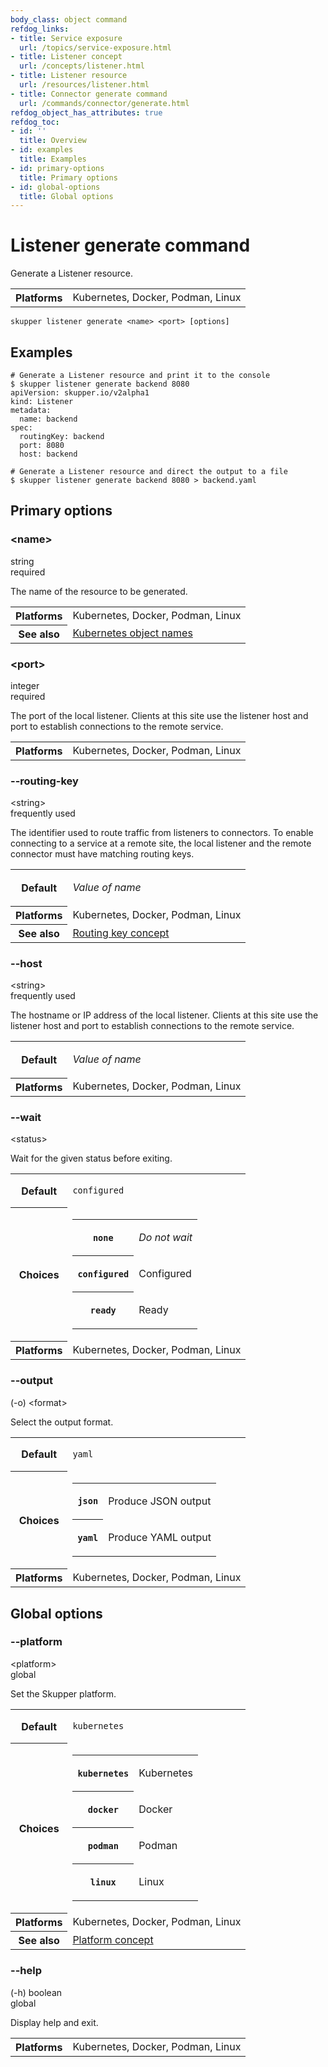 ```yaml
---
body_class: object command
refdog_links:
- title: Service exposure
  url: /topics/service-exposure.html
- title: Listener concept
  url: /concepts/listener.html
- title: Listener resource
  url: /resources/listener.html
- title: Connector generate command
  url: /commands/connector/generate.html
refdog_object_has_attributes: true
refdog_toc:
- id: ''
  title: Overview
- id: examples
  title: Examples
- id: primary-options
  title: Primary options
- id: global-options
  title: Global options
---
```


# Listener generate command

<section>

Generate a Listener resource.

<table class="fields"><tr><th>Platforms</th><td>Kubernetes, Docker, Podman, Linux</td></table>

~~~ shell
skupper listener generate <name> <port> [options]
~~~

</section>

<section>

## Examples

~~~ console
# Generate a Listener resource and print it to the console
$ skupper listener generate backend 8080
apiVersion: skupper.io/v2alpha1
kind: Listener
metadata:
  name: backend
spec:
  routingKey: backend
  port: 8080
  host: backend

# Generate a Listener resource and direct the output to a file
$ skupper listener generate backend 8080 > backend.yaml
~~~

</section>

<section class="attributes">

## Primary options

<div class="attribute">
<div class="attribute-heading">
<h3 id="option-name">&lt;name&gt;</h3>
<div class="attribute-type-info">string</div>
<div class="attribute-flags">required</div>
</div>
<div class="attribute-body">

The name of the resource to be generated.

<table class="fields"><tr><th>Platforms</th><td>Kubernetes, Docker, Podman, Linux</td><tr><th>See also</th><td><a href="https://kubernetes.io/docs/concepts/overview/working-with-objects/names/">Kubernetes object names</a></td></table>

</div>
</div>

<div class="attribute">
<div class="attribute-heading">
<h3 id="option-port">&lt;port&gt;</h3>
<div class="attribute-type-info">integer</div>
<div class="attribute-flags">required</div>
</div>
<div class="attribute-body">

The port of the local listener.  Clients at this site use
the listener host and port to establish connections to
the remote service.

<table class="fields"><tr><th>Platforms</th><td>Kubernetes, Docker, Podman, Linux</td></table>

</div>
</div>

<div class="attribute">
<div class="attribute-heading">
<h3 id="option-routing-key">--routing-key</h3>
<div class="attribute-type-info">&lt;string&gt;</div>
<div class="attribute-flags">frequently used</div>
</div>
<div class="attribute-body">

The identifier used to route traffic from listeners to
connectors.  To enable connecting to a service at a
remote site, the local listener and the remote connector
must have matching routing keys.

<table class="fields"><tr><th>Default</th><td><p><em>Value of name</em></p>
</td><tr><th>Platforms</th><td>Kubernetes, Docker, Podman, Linux</td><tr><th>See also</th><td><a href="{{site_prefix}}/concepts/routing-key.html">Routing key concept</a></td></table>

</div>
</div>

<div class="attribute">
<div class="attribute-heading">
<h3 id="option-host">--host</h3>
<div class="attribute-type-info">&lt;string&gt;</div>
<div class="attribute-flags">frequently used</div>
</div>
<div class="attribute-body">

The hostname or IP address of the local listener.  Clients
at this site use the listener host and port to
establish connections to the remote service.

<table class="fields"><tr><th>Default</th><td><p><em>Value of name</em></p>
</td><tr><th>Platforms</th><td>Kubernetes, Docker, Podman, Linux</td></table>

</div>
</div>

<div class="attribute collapsed">
<div class="attribute-heading">
<h3 id="option-wait">--wait</h3>
<div class="attribute-type-info">&lt;status&gt;</div>
</div>
<div class="attribute-body">

Wait for the given status before exiting.

<table class="fields"><tr><th>Default</th><td><p><code>configured</code></p>
</td><tr><th>Choices</th><td><table class="choices"><tr><th><code>none</code></th><td><p><em>Do not wait</em></p>
</td></tr><tr><th><code>configured</code></th><td><p>Configured</p>
</td></tr><tr><th><code>ready</code></th><td><p>Ready</p>
</td></tr></table></td><tr><th>Platforms</th><td>Kubernetes, Docker, Podman, Linux</td></table>

</div>
</div>

<div class="attribute collapsed">
<div class="attribute-heading">
<h3 id="option-output">--output</h3>
<div class="attribute-type-info">(-o) &lt;format&gt;</div>
</div>
<div class="attribute-body">

Select the output format.

<table class="fields"><tr><th>Default</th><td><p><code>yaml</code></p>
</td><tr><th>Choices</th><td><table class="choices"><tr><th><code>json</code></th><td><p>Produce JSON output</p>
</td></tr><tr><th><code>yaml</code></th><td><p>Produce YAML output</p>
</td></tr></table></td><tr><th>Platforms</th><td>Kubernetes, Docker, Podman, Linux</td></table>

</div>
</div>

</section>

<section class="attributes">

## Global options

<div class="attribute collapsed">
<div class="attribute-heading">
<h3 id="option-platform">--platform</h3>
<div class="attribute-type-info">&lt;platform&gt;</div>
<div class="attribute-flags">global</div>
</div>
<div class="attribute-body">

Set the Skupper platform.

<!-- You can also use the `SKUPPER_PLATFORM` environment variable. -->

<table class="fields"><tr><th>Default</th><td><p><code>kubernetes</code></p>
</td><tr><th>Choices</th><td><table class="choices"><tr><th><code>kubernetes</code></th><td><p>Kubernetes</p>
</td></tr><tr><th><code>docker</code></th><td><p>Docker</p>
</td></tr><tr><th><code>podman</code></th><td><p>Podman</p>
</td></tr><tr><th><code>linux</code></th><td><p>Linux</p>
</td></tr></table></td><tr><th>Platforms</th><td>Kubernetes, Docker, Podman, Linux</td><tr><th>See also</th><td><a href="{{site_prefix}}/concepts/platform.html">Platform concept</a></td></table>

</div>
</div>

<div class="attribute collapsed">
<div class="attribute-heading">
<h3 id="option-help">--help</h3>
<div class="attribute-type-info">(-h) boolean</div>
<div class="attribute-flags">global</div>
</div>
<div class="attribute-body">

Display help and exit.

<table class="fields"><tr><th>Platforms</th><td>Kubernetes, Docker, Podman, Linux</td></table>

</div>
</div>

</section>
